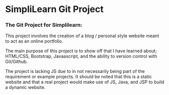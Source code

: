 # SimpliLearn Git Project
### The Git Project for Simplilearn:
This project involves the creation of a blog / personal style website meant to act as an online portfolio.

The main purpose of this project is to show off that I have learned about; HTML/CSS, Bootstrap, Javaascript, and the ability to version control with Git/Github.

The project is lacking JS due to in not necessarily being part of the requirement or example projects. It should be noted that this is a static website and that a real project would make use of JS, Java, and JSP to build a dynamic website.
